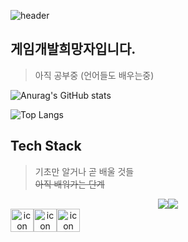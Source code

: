 
![header](https://capsule-render.vercel.app/api?type=cylinder&height=200&color=5cffd1&text=jes0321's%20Profile&textBg=false&fontColor=000000&fontAlign=50&animation=blinking&rotate=0)

## 게임개발희망자입니다.
>아직 공부중 (언어들도 배우는중)

![Anurag's GitHub stats](https://github-readme-stats.vercel.app/api?username=jes0321&show_icons=true&theme=holi)

![Top Langs](https://github-readme-stats.vercel.app/api/top-langs/?username=jes0321&layout=compact&theme=holi)



## Tech Stack
>기초만 알거나 곧 배울 것들<br>
~~아직 배워가는 단계~~

<div align = "center">
<img src="https://img.shields.io/badge/unity-000000?logo=unity"><img src="https://img.shields.io/badge/unrealengine-0E1128?logo=unrealengine">
<div>

<div style="display: flex; align-items: flex-start;"><img src="https://techstack-generator.vercel.app/cpp-icon.svg" alt="icon" width="37" height="37" /><img src="https://techstack-generator.vercel.app/csharp-icon.svg" alt="icon" width="37" height="37" /><img src="https://techstack-generator.vercel.app/python-icon.svg" alt="icon" width="37" height="37" /></div>

